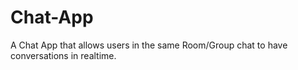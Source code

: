 # Chat-App
A Chat App that allows users in the same Room/Group chat to have conversations in realtime. 
